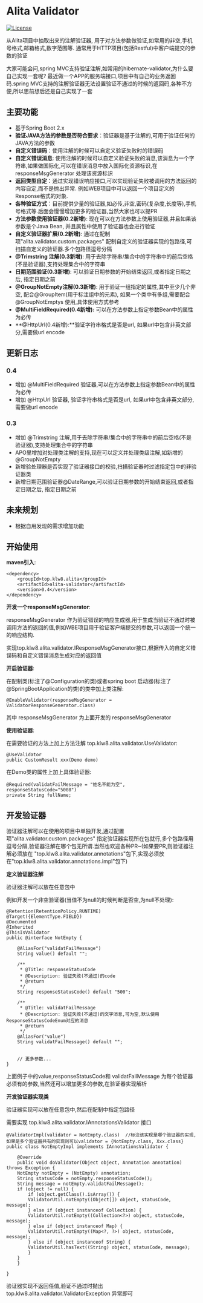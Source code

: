 # Alita Validator

[![License](https://img.shields.io/badge/license-Apache%202-4EB1BA.svg)](https://www.apache.org/licenses/LICENSE-2.0.html)

从Alita项目中抽取出来的注解验证器, 用于对方法参数做验证,如常用的非空,手机号格式,邮箱格式,数字范围等. 通常用于HTTP项目(包括Restful)中客户端提交的参数的验证

大家可能会问,spring MVC支持验证注解,如常用的hibernate-validator,为什么要自己实现一套呢?
最近做一个APP的服务端接口,项目中有自己的业务返回码.spring MVC支持的注解验证器无法设置验证不通过的时候的返回码,各种不方便,所以思前想后还是自己实现了一套

## 主要功能

* 基于Spring Boot 2.x
* **验证JAVA方法的参数是否符合要求**：验证器是基于注解的,可用于验证任何的JAVA方法的参数
* **自定义错误码**：使用注解的时候可以自定义验证失败时的错误码
* **自定义错误消息**: 使用注解的时候可以自定义验证失败的消息,该消息为一个字符串,如果做国际化,可以在错误消息中放入国际化资源标识,在responseMsgGenerator 处理该资源标识
* **返回类型自定**：通过实现错误响应接口,可以实现验证失败被调用的方法返回的内容自定,而不是抛出异常. 例如WEB项目中可以返回一个项目定义的Response格式的对象.
* **各种验证方式**：目前提供少量的验证器,如必传,非空,密码(复杂度,长度等),手机号格式等.后面会慢慢增加更多的验证器,当然大家也可以提PR
* **方法参数使用验证器(0.2新增)**: 现在可以在方法参数上使用验证器,并且如果该参数是个Java Bean, 并且属性中使用了验证器也会进行验证
* **自定义验证器扩展(0.2新增)**: 通过在配制项"alita.validator.custom.packages" 配制自定义的验证器实现的包路径,可扫描自定义的验证器.多个包路径逗号分隔
* **@Trimstring 注解(0.3新增)**: 用于去除字符串/集合中的字符串中的前后空格(不是验证器),支持处理集合中的字符串
* **日期范围验证(0.3新增)**: 可以验证日期参数的开始结束返回,或者指定日期之后, 指定日期之前
* **@GroupNotEmpty注解(0.3新增)**: 用于验证一组指定的属性,其中至少几个非空, 配合@GroupItem(用于标注组中的元素), 如果一个类中有多组,需要配合@GroupNotEmptys 使用,具体使用方式参考
* **@MultiFieldRequired(0.4新增):** 可以在方法参数上指定参数Bean中的属性为必传
* **@HttpUrl(0.4新增):**验证字符串格式是否是url, 如果url中包含非英文部分,需要做url encode

## 更新日志

### **0.4**

* 增加 @MultiFieldRequired 验证器,可以在方法参数上指定参数Bean中的属性为必传
* 增加 @HttpUrl 验证器, 验证字符串格式是否是url, 如果url中包含非英文部分,需要做url encode

### **0.3**

* 增加 @Trimstring 注解,用于去除字符串/集合中的字符串中的前后空格(不是验证器),支持处理集合中的字符串
* APO里增加对处理类注解的支持,现在可以定义并处理类级注解,如新增的 @GroupNotEmpty
* 新增验处理器是否实现了验证器接口的校验,扫描验证器时过滤指定包中的非验证器类
* 新增日期范围验证器@DateRange,可以验证日期参数的开始结束返回,或者指定日期之后, 指定日期之前


## 未来规划

* 根据自用发现的需求增加功能



## 开始使用

**maven引入**:

```
<dependency>
    <groupId>top.klw8.alita</groupId>
    <artifactId>alita-validator</artifactId>
    <version>0.4</version>
</dependency>
```

**开发一个responseMsgGenerator**:

 responseMsgGenerator 作为验证错误的响应生成器,用于生成当验证不通过时被调用方法的返回的值,例如WBE项目用于验证客户端提交的参数,可以返回一个统一的响应结构.

实现top.klw8.alita.validator.IResponseMsgGenerator接口,根据传入的自定义错误码和自定义错误消息生成对应的返回值



**开启验证器**:

在配制类(标注了@Configuration的类)或者spring boot 启动器(标注了@SpringBootApplication的类)的类中加上类注解: 

```
@EnableValidator(responseMsgGenerator = ValidatorResponseGenerator.class)
```

其中 responseMsgGenerator 为上面开发的 responseMsgGenerator

**使用验证器**:

在需要验证的方法上加上方法注解 top.klw8.alita.validator.UseValidator:

```
@UseValidator
public CustomResult xxx(Demo demo)
```

在Demo类的属性上加上具体验证器:

```
@Required(validatFailMessage = "姓名不能为空", responseStatusCode="5008")
private String fullName;
```





## 开发验证器
验证器注解可以在使用的项目中单独开发,通过配置项"alita.validator.custom.packages" 指定验证器实现所在包就行,多个包路径用逗号分隔,验证器注解在哪个包无所谓.当然也欢迎各种PR~(如果要PR,则验证器注解必须放在 "top.klw8.alita.validator.annotations"包下,实现必须放在"top.klw8.alita.validator.annotations.impl"包下)

**定义验证器注解**

验证器注解可以放在任意包中

例如开发一个非空验证器(当值不为null的时候判断是否空,为null不处理):

```
@Retention(RetentionPolicy.RUNTIME)
@Target({ElementType.FIELD})
@Documented
@Inherited
@ThisIsValidator
public @interface NotEmpty {

    @AliasFor("validatFailMessage")
    String value() default "";
    
    /**
     * @Title: responseStatusCode
     * @Description: 验证失败(不通过)的code
     * @return
     */
    String responseStatusCode() default "500";
    
    /**
     * @Title: validatFailMessage
     * @Description: 验证失败(不通过)的文字消息,可为空,默认使用ResponseStatusCodeEnum对应的消息
     * @return
     */
    @AliasFor("value")
    String validatFailMessage() default "";
    
    
    // 更多参数...
}
```

上面例子中的value,responseStatusCode和 validatFailMessage 为每个验证器必须有的参数,当然还可以增加更多的参数,在验证器实现解析

 **开发验证器实现类**

验证器实现可以放在任意包中,然后在配制中指定包路径

需要实现  top.klw8.alita.validator.IAnnotationsValidator 接口

```
@ValidatorImpl(validator = NotEmpty.class)  //标注该实现是哪个验证器的实现,如果是多个验证器共有的实现则可以validator = {NotEmpty.class, Xxx.class}
public class NotEmptyImpl implements IAnnotationsValidator {

    @Override
    public void doValidator(Object object, Annotation annotation) throws Exception {
	NotEmpty notEmpty = (NotEmpty) annotation;
	String statusCode = notEmpty.responseStatusCode();
	String message = notEmpty.validatFailMessage();
	if (object != null) {
	    if (object.getClass().isArray()) {
		ValidatorUtil.notEmpty((Object[]) object, statusCode, message);
	    } else if (object instanceof Collection) {
		ValidatorUtil.notEmpty((Collection<?>) object, statusCode, message);
	    } else if (object instanceof Map) {
		ValidatorUtil.notEmpty((Map<?, ?>) object, statusCode, message);
	    } else if (object instanceof String) {
		ValidatorUtil.hasText((String) object, statusCode, message);
	    }
	}
    }

}
```

验证器实现不返回任值,验证不通过时抛出 top.klw8.alita.validator.ValidatorException 异常即可 

